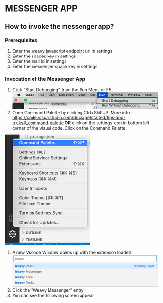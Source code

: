 # MESSENGER APP

## How to invoke the messenger app?

### Prerequisites
1. Enter the weavy javascript endpoint url in settings
1. Enter the spaces key in settings
1. Enter the mail id in settings
1. Enter the messenger space key in settings

### Invocation of the Messenger App

1. Click "Start Debugging" from the Run Menu or F5
   ![vscode-start-debugging](../images/vscode-debug.png)
1. Open Command Palette by clicking Ctrl+Shift+P. More info - https://code.visualstudio.com/docs/getstarted/tips-and-tricks#_command-palette **OR** click on the settings icon in bottom left corner of the visual code. Click on the Command Palette.

![settings-vscode](../images/vscode-settings.png)

1. A new Vscode Window opens up with the extension loaded
    ![command](../images/commands.png)
1. Click the "Weavy Messenger" entry
1. You can see the following screen appear